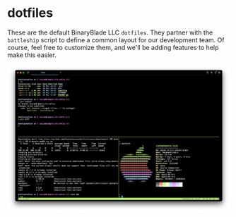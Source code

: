 # dotfiles

These are the default BinaryBlade LLC `dotfiles`. They partner with the `battleship` script to define a common layout for our development team. Of course, feel free to customize them, and we'll be adding features to help make this easier.

![Initial Preview of Dotfiles](./assets/img/preview-dotfiles-initial.png)
